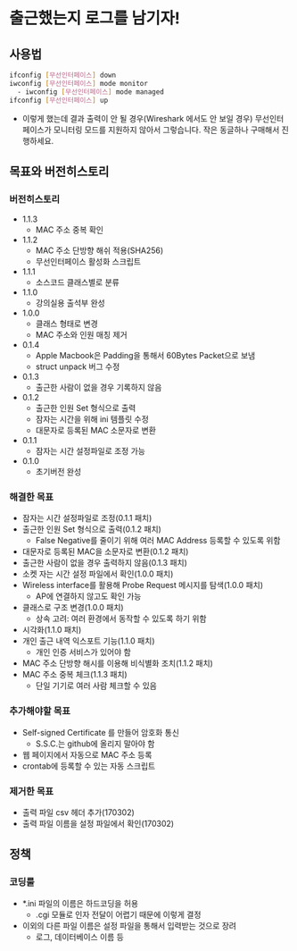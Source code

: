 # 출근했는지 로그를 남기자!

## 사용법
  ```bash
  ifconfig [무선인터페이스] down
  iwconfig [무선인터페이스] mode monitor
    - iwconfig [무선인터페이스] mode managed
  ifconfig [무선인터페이스] up
  ```
  - 이렇게 했는데 결과 출력이 안 될 경우(Wireshark 에서도 안 보일 경우)
    무선인터페이스가 모니터링 모드를 지원하지 않아서 그렇습니다.
    작은 동글하나 구매해서 진행하세요.

## 목표와 버전히스토리

### 버전히스토리
  - 1.1.3
    - MAC 주소 중복 확인
  - 1.1.2
    - MAC 주소 단방향 해쉬 적용(SHA256)
    - 무선인터페이스 활성화 스크립트
  - 1.1.1
    - 소스코드 클래스별로 분류
  - 1.1.0
    - 강의실용 출석부 완성
  - 1.0.0
    - 클래스 형태로 변경
    - MAC 주소와 인원 매칭 제거
  - 0.1.4
    - Apple Macbook은 Padding을 통해서 60Bytes Packet으로 보냄
    - struct unpack 버그 수정
  - 0.1.3
    - 출근한 사람이 없을 경우 기록하지 않음
  - 0.1.2
    - 출근한 인원 Set 형식으로 출력
    - 잠자는 시간을 위해 ini 템플릿 수정
    - 대문자로 등록된 MAC 소문자로 변환
  - 0.1.1
    - 잠자는 시간 설정파일로 조정 가능
  - 0.1.0
    - 초기버전 완성

### 해결한 목표
  - 잠자는 시간 설정파일로 조정(0.1.1 패치)
  - 출근한 인원 Set 형식으로 출력(0.1.2 패치)
    - False Negative를 줄이기 위해 여러 MAC Address 등록할 수 있도록 위함
  - 대문자로 등록된 MAC을 소문자로 변환(0.1.2 패치)
  - 출근한 사람이 없을 경우 출력하지 않음(0.1.3 패치)
  - 소켓 자는 시간 설정 파일에서 확인(1.0.0 패치)
  - Wireless interface를 활용해 Probe Request 메시지를 탐색(1.0.0 패치)
    - AP에 연결하지 않고도 확인 가능
  - 클래스로 구조 변경(1.0.0 패치)
    - 상속 고려: 여러 환경에서 동작할 수 있도록 하기 위함
  - 시각화(1.1.0 패치)
  - 개인 출근 내역 익스포트 기능(1.1.0 패치)
    - 개인 인증 서비스가 있어야 함
  - MAC 주소 단방향 해시를 이용해 비식별화 조치(1.1.2 패치)
  - MAC 주소 중복 체크(1.1.3 패치)
    - 단일 기기로 여러 사람 체크할 수 있음

### 추가해야할 목표
  - Self-signed Certificate 를 만들어 암호화 통신
    - S.S.C.는 github에 올리지 말아야 함
  - 웹 페이지에서 자동으로 MAC 주소 등록
  - crontab에 등록할 수 있는 자동 스크립트

### 제거한 목표
  - 출력 파일 csv 헤더 추가(170302)
  - 출력 파일 이름을 설정 파일에서 확인(170302)


## 정책

### 코딩룰
  - \*.ini 파일의 이름은 하드코딩을 허용
    - .cgi 모듈로 인자 전달이 어렵기 때문에 이렇게 결정
  - 이외의 다른 파일 이름은 설정 파일을 통해서 입력받는 것으로 장려
    - 로그, 데이터베이스 이름 등
